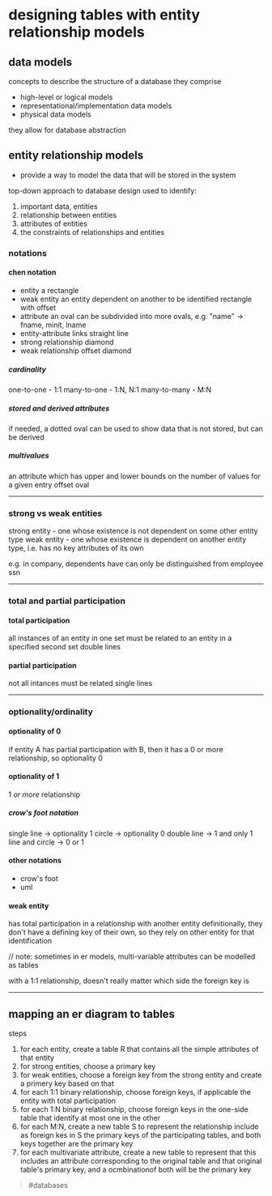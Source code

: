 # designing tables with entity relationship models

## data models
concepts to describe the structure of a database
they comprise
- high-level or logical models
- representational/implementation data models
- physical data models

they allow for database abstraction

## entity relationship models
- provide a way to model the data that will be stored in the system

top-down approach to database design
used to identify:
1) important data, entities
2) relationship between entities
3) attributes of entities
4) the constraints of relationships and entities

### notations
#### chen notation
- entity
	a rectangle
- weak entity
	an entity dependent on another to be identified
	rectangle with offset
- attribute
	an oval
	can be subdivided into more ovals, e.g. "name" -> fname, minit, lname
- entity-attribute links
	straight line
- strong relationship
	diamond
- weak relationship
	offset diamond

##### cardinality
one-to-one - 1:1
many-to-one - 1:N, N:1
many-to-many - M:N

##### stored and derived attributes
if needed, a dotted oval can be used to show data that is not stored, but can be derived
##### multivalues
an attribute which has upper and lower bounds on the number of values for a given entry
offset oval

---
### strong vs weak entities
strong entity - one whose existence is not dependent on some other entity type
weak entity - one whose existence is dependent on another entity type, i.e. has no key attributes of its own

e.g. in company, dependents have can only be distinguished from employee ssn

---
### total and partial participation
#### total participation
all instances of an entity in one set must be related to an entity in a specified second set
double lines
#### partial participation
not all intances must be related
single lines

---
### optionality/ordinality
#### optionality of 0
if entity A has partial participation with B, then it has a 0 or more relationship, so optionality 0
#### optionality of 1
1 _or more_ relationship

##### crow's foot notation
single line
-> optionality 1
circle
-> optionality 0
double line
-> 1 and only 1
line and circle
-> 0 or 1

#### other notations
- crow's foot
- uml

#### weak entity
has total participation in a relationship with another entity
definitionally, they don't have a defining key of their own, so they rely on other entity for that identification

// note: sometimes in er models, multi-variable attributes can be modelled as tables

with a 1:1 relationship, doesn't really matter which side the foreign key is

---

## mapping an er diagram to tables
steps 
1) for each entity, create a table R that contains all the simple attributes of that entity
2) for strong entities, choose a primary key
3) for weak entities, choose a foreign key from the strong entity and create a primery key based on that
4) for each 1:1 binary relationship, choose foreign keys, if applicable the entity with total participation
5) for each 1:N binary relationship, choose foreign keys in the one-side table that identify at most one in the other
6) for each M:N, create a new table S to represent the relationship
	include as foreign kes in S the primary keys of the participating tables, and both keys together are the primary key
7) for each multivariate attribute, create a new table to represent that
	this includes an attribute corresponding to the original table and that original table's primary key, and a ocmbinationof both will be the primary key

> #databases 